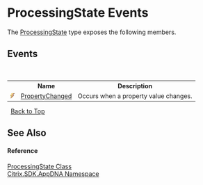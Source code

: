 # ProcessingState Events
 

The <a href="0c4e0f80-293e-004f-2d4b-942b254b7b2f">ProcessingState</a> type exposes the following members.


## Events
&nbsp;<table><tr><th></th><th>Name</th><th>Description</th></tr><tr><td>![Public event](media/pubevent.gif "Public event")</td><td><a href="b75c5a02-3145-5d65-450e-6d8ce3a5b48c">PropertyChanged</a></td><td>
Occurs when a property value changes.</td></tr></table>&nbsp;
<a href="#processingstate-events">Back to Top</a>

## See Also


#### Reference
<a href="0c4e0f80-293e-004f-2d4b-942b254b7b2f">ProcessingState Class</a><br /><a href="fe2d265b-410b-8b11-1eb4-a790e0b062bf">Citrix.SDK.AppDNA Namespace</a><br />